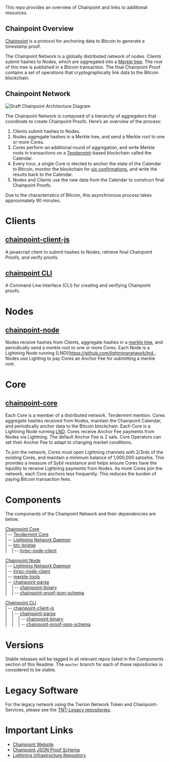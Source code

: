 
This repo provides an overview of Chainpoint and links to additional resources.

## Chainpoint Overview

[Chainpoint](https://github.com/chainpoint) is a protocol for anchoring data to Bitcoin to generate a timestamp proof. 

The Chainpoint Network is a globally distributed network of nodes. Clients submit hashes to Nodes, which are aggregated into a [Merkle tree](https://en.wikipedia.org/wiki/Merkle_tree). The root of this tree is published in a Bitcoin transaction. The final Chainpoint Proof contains a set of operations that cryptographically link data to the Bitcoin blockchain.

## Chainpoint Network
![Draft Chainpoint Architecture Diagram](https://paper-attachments.dropbox.com/s_883E156766A879673911BFDD878E29AA5A98EB3FDCF0A3A1EF22315E9B0438F5_1579736021684_Zeus+Architeture+Draft+v2.png)


The Chainpoint Network is composed of a hierarchy of aggregators that coordinate to create Chainpoint Proofs. Here’s an overview of the process:


1. Clients submit hashes to Nodes. 
2. Nodes aggregate hashes in a Merkle tree, and send a Merkle root to one or more Cores. 
3. Cores perform an additional round of aggregation, and write Merkle roots in transactions on a [Tendermint](https://github.com/tendermint/tendermint)-based blockchain called the Calendar. 
4. Every hour, a single Core is elected to anchor the state of the Calendar to Bitcoin, monitor the blockchain for [six confirmations](https://en.bitcoin.it/wiki/Confirmation), and write the results back to the Calendar. 
5. Nodes and Clients use the new data from the Calendar to construct final Chainpoint Proofs. 

Due to the characteristics of Bitcoin, this asynchronous process takes approximately 90 minutes.


# Clients
## [chainpoint-client-js](https://github.com/chainpoint/chainpoint-client-js)

A javascript client to submit hashes to Nodes, retrieve final Chainpoint Proofs, and verify proofs.

## [chainpoint CLI](https://github.com/chainpoint/chainpoint-cli)

A Command Line Interface (CLI) for creating and verifying Chainpoint proofs.


# Nodes
## [chainpoint-node](http://github.com/chainpoint/chainpoint-node)

Nodes receive hashes from Clients, aggregate hashes in a [merkle tree](https://en.wikipedia.org/wiki/Merkle_tree), and periodically send a merkle root to one or more Cores. Each Node is a Lightning Node running [LND](https://github.com/lightningnetwork/lnd_. Nodes use Lighting to pay Cores an Anchor Fee for submitting a merkle root. 


# Core
## [chainpoint-core](http://github.com/chainpoint/chainpoint-core)

Each Core is a member of a distributed network. Tendermint mention. Cores aggregate hashes received from Nodes, maintain the Chainpoint Calendar, and periodically anchor data to the Bitcoin blockchain. Each Core is a Lightning Node running [LND](https://github.com/lightningnetwork/lnd). Cores receive Anchor Fee payments from Nodes via Lightning. The default Anchor Fee is 2 sats. Core Operators can set their Anchor Fee to adapt to changing market conditions.

To join the network, Cores must open Lightning channels with 2/3rds of the existing Cores, and maintain a minimum balance of 1,000,000 satoshis. This provides a measure of Sybil resistance and helps ensure Cores have the liquidity to receive Lightning payments from Nodes. As more Cores join the network, each Core anchors less frequently. This reduces the burden of paying Bitcoin transaction fees.

# Components

The components of the Chainpoint Network and their dependencies are below.


[Chainpoint Core](https://github.com/chainpoint/chainpoint-core/blob/master/README.md)  
| -- [Tendermint Core](https://github.com/chainpoint/tendermint)  
| -- [Lightning Network Daemon](https://github.com/Tierion/lnd)  
| -- [btc-bridge](https://github.com/Tierion/btc-bridge)  
|&nbsp; &nbsp; | -- [lnrpc-node-client](https://github.com/Tierion/lnrpc-node-client)  

[Chainpoint Node](https://github.com/chainpoint/chainpoint-node-src)  
| -- [Lightning Network Daemon](https://github.com/Tierion/lnd)  
| -- [lnrpc-node-client](https://github.com/Tierion/lnrpc-node-client)  
| -- [merkle-tools](https://github.com/Tierion/merkle-tools)  
| -- [chainpoint-parse](https://github.com/chainpoint/chainpoint-parse)  
|&nbsp; &nbsp; | -- [chainpoint-binary](https://github.com/chainpoint/chainpoint-binary)  
|&nbsp; &nbsp; | -- [chainpoint-proof-json-schema](https://github.com/chainpoint/chainpoint-proof-json-schema)  

[Chainpoint CLI](https://github.com/chainpoint/chainpoint-cli)  
| -- [chainpoint-client-js](https://github.com/chainpoint/chainpoint-client-js)  
|&nbsp; &nbsp; | -- [chainpoint-parse](https://github.com/chainpoint/chainpoint-parse)  
|&nbsp; &nbsp; |&nbsp; &nbsp; | -- [chainpoint-binary](https://github.com/chainpoint/chainpoint-binary)  
|&nbsp; &nbsp; |&nbsp; &nbsp; | -- [chainpoint-proof-json-schema](https://github.com/chainpoint/chainpoint-proof-json-schema) 

# Versions

Stable releases will be tagged in all relevant repos listed in the Components section of this Readme. The `master` branch for each of these repositories is considered to be stable. 

# Legacy Software

For the legacy network using the Tierion Network Token and Chainpoint-Services, please see the [TNT-Legacy repositories](https://github.com/tnt-legacy). 

# Important Links
- [Chainpoint Website](https://chainpoint.org)
- [Chainpoint JSON Proof Schema](https://chainpoint.org/contexts/chainpoint-v4.jsonld)
- [Lightning Infrastructure Repository](https://github.com/Tierion/boltbox)

